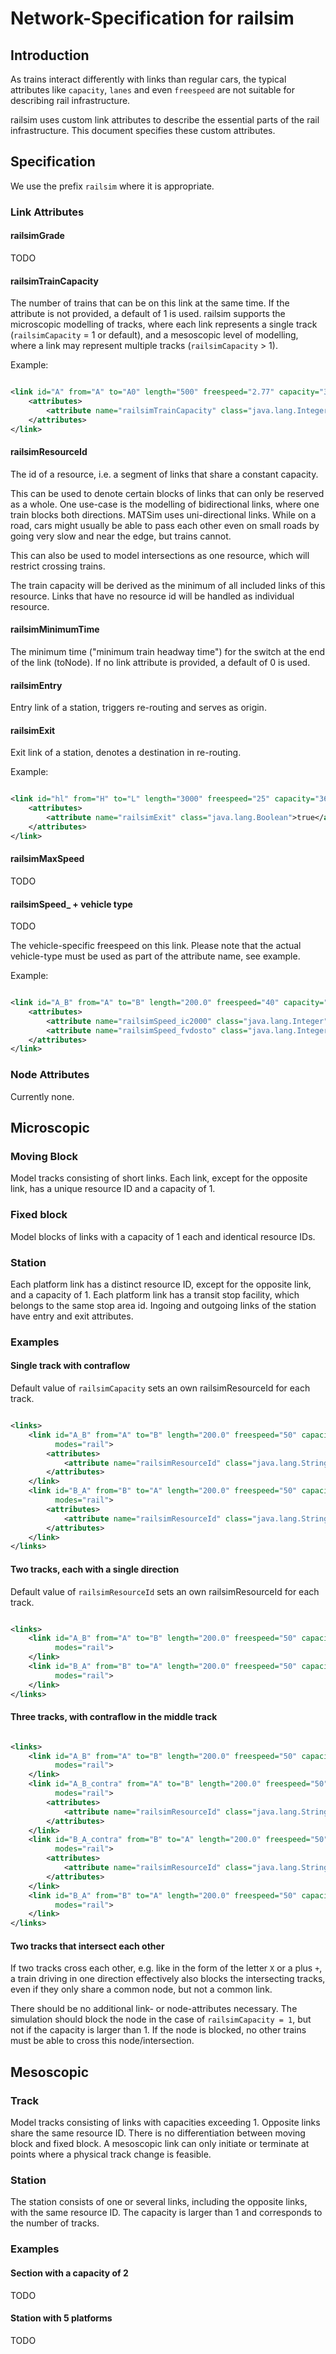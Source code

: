 # Network-Specification for railsim

## Introduction

As trains interact differently with links than regular cars, the typical attributes like `capacity`, `lanes` and even
`freespeed` are not suitable for describing rail infrastructure.

railsim uses custom link attributes to describe the essential parts of the rail infrastructure.
This document specifies these custom attributes.

## Specification

We use the prefix `railsim` where it is appropriate.

### Link Attributes

#### railsimGrade

TODO

#### railsimTrainCapacity

The number of trains that can be on this link at the same time. If the attribute is not provided, a default of 1 is
used.
railsim supports the microscopic modelling of tracks, where each link represents a single track (`railsimCapacity` = 1
or default), and a mesoscopic level of modelling, where a link may represent multiple tracks (`railsimCapacity` > 1).

Example:

```xml

<link id="A" from="A" to="A0" length="500" freespeed="2.77" capacity="3600.0" permlanes="1" oneway="1" modes="rail">
    <attributes>
        <attribute name="railsimTrainCapacity" class="java.lang.Integer">3</attribute>
    </attributes>
</link>

```

#### railsimResourceId

The id of a resource, i.e. a segment of links that share a constant capacity.

This can be used to denote certain blocks of links that can only be reserved as a whole.
One use-case is the modelling of bidirectional links, where one train blocks both directions.
MATSim uses uni-directional links. While on a road, cars might usually be able to pass each other
even on small roads by going very slow and near the edge, but trains cannot.

This can also be used to model intersections as one resource, which will restrict crossing trains.

The train capacity will be derived as the minimum of all included links of this resource.
Links that have no resource id will be handled as individual resource.

#### railsimMinimumTime

The minimum time ("minimum train headway time") for the switch at the end of the link (toNode).
If no link attribute is provided, a default of 0 is used.

#### railsimEntry

Entry link of a station, triggers re-routing and serves as origin.

#### railsimExit

Exit link of a station, denotes a destination in re-routing.

Example:

```xml

<link id="hl" from="H" to="L" length="3000" freespeed="25" capacity="3600.0" permlanes="1" modes="rail">
    <attributes>
        <attribute name="railsimExit" class="java.lang.Boolean">true</attribute>
    </attributes>
</link>

```

#### railsimMaxSpeed

TODO

#### railsimSpeed_ + vehicle type

TODO

The vehicle-specific freespeed on this link.
Please note that the actual vehicle-type must be used as part of the attribute name, see example.

Example:

```xml

<link id="A_B" from="A" to="B" length="200.0" freespeed="40" capacity="3600.0" permlanes="1" oneway="1" modes="rail">
    <attributes>
        <attribute name="railsimSpeed_ic2000" class="java.lang.Integer">44.444</attribute>
        <attribute name="railsimSpeed_fvdosto" class="java.lang.Integer">50.0</attribute>
    </attributes>
</link>

```

### Node Attributes

Currently none.

## Microscopic

### Moving Block

Model tracks consisting of short links. Each link, except for the opposite link, has a unique resource ID and a capacity
of 1.

### Fixed block

Model blocks of links with a capacity of 1 each and identical resource IDs.

### Station

Each platform link has a distinct resource ID, except for the opposite link, and a capacity of 1. Each platform link has
a transit stop facility, which belongs to the same stop area id. Ingoing and outgoing links of the station have entry
and exit attributes.

### Examples

#### Single track with contraflow

Default value of `railsimCapacity` sets an own railsimResourceId for each track.

```xml

<links>
    <link id="A_B" from="A" to="B" length="200.0" freespeed="50" capacity="3600.0" permlanes="1" oneway="1"
          modes="rail">
        <attributes>
            <attribute name="railsimResourceId" class="java.lang.String">AB</attribute>
        </attributes>
    </link>
    <link id="B_A" from="B" to="A" length="200.0" freespeed="50" capacity="3600.0" permlanes="1" oneway="1"
          modes="rail">
        <attributes>
            <attribute name="railsimResourceId" class="java.lang.String">AB</attribute>
        </attributes>
    </link>
</links>
```

#### Two tracks, each with a single direction

Default value of `railsimResourceId` sets an own railsimResourceId for each track.

```xml

<links>
    <link id="A_B" from="A" to="B" length="200.0" freespeed="50" capacity="3600.0" permlanes="1" oneway="1"
          modes="rail">
    </link>
    <link id="B_A" from="B" to="A" length="200.0" freespeed="50" capacity="3600.0" permlanes="1" oneway="1"
          modes="rail">
    </link>
</links>
```

#### Three tracks, with contraflow in the middle track

```xml

<links>
    <link id="A_B" from="A" to="B" length="200.0" freespeed="50" capacity="3600.0" permlanes="1" oneway="1"
          modes="rail">
    </link>
    <link id="A_B_contra" from="A" to="B" length="200.0" freespeed="50" capacity="3600.0" permlanes="1" oneway="1"
          modes="rail">
        <attributes>
            <attribute name="railsimResourceId" class="java.lang.String">AB</attribute>
        </attributes>
    </link>
    <link id="B_A_contra" from="B" to="A" length="200.0" freespeed="50" capacity="3600.0" permlanes="1" oneway="1"
          modes="rail">
        <attributes>
            <attribute name="railsimResourceId" class="java.lang.String">AB</attribute>
        </attributes>
    </link>
    <link id="B_A" from="B" to="A" length="200.0" freespeed="50" capacity="3600.0" permlanes="1" oneway="1"
          modes="rail">
    </link>
</links>
```

#### Two tracks that intersect each other

If two tracks cross each other, e.g. like in the form of the letter `X` or a plus `+`, a train driving in one direction
effectively also blocks the intersecting tracks, even if they only share a common node, but not a common link.

There should be no additional link- or node-attributes necessary. The simulation should block the node in the case of
`railsimCapacity = 1`, but not if the capacity is larger than 1. If the node is blocked, no other trains must be able
to cross this node/intersection.

## Mesoscopic

### Track

Model tracks consisting of links with capacities exceeding 1. Opposite links share the same resource ID. There is no
differentiation between moving block and fixed block. A mesoscopic link can only initiate or terminate at points where a
physical track change is feasible.

### Station

The station consists of one or several links, including the opposite links, with the same resource ID. The capacity is
larger than 1 and corresponds to the number of tracks.

### Examples

#### Section with a capacity of 2

TODO

#### Station with 5 platforms

TODO
